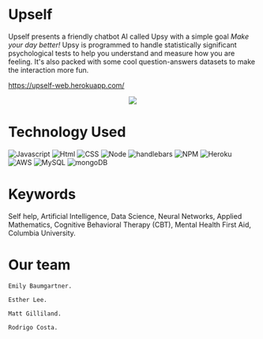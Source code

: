 # Upself
Upself presents a friendly chatbot AI called Upsy with a simple goal *Make your day better!*
Upsy is programmed to handle statistically significant psychological tests to help you understand and measure how you are feeling. It's also packed with some cool question-answers datasets to make the interaction more fun.

https://upself-web.herokuapp.com/

<p align="center">
<img src="./client/src/assets/images/logo_upself.svg" />
</p>

# Technology Used
![Javascript](https://img.shields.io/badge/Javascript-code-blue.svg)
![Html](https://img.shields.io/badge/HTML-language-blue.svg)
![CSS](https://img.shields.io/badge/CSS-language-blue.svg)
![Node](https://img.shields.io/badge/Node.js-server-red.svg)
![handlebars](https://img.shields.io/badge/Handlebars-templating-red.svg)
![NPM](https://img.shields.io/badge/npm-package%20manager-red.svg)
![Heroku](https://img.shields.io/badge/Heroku-host-green.svg)
![AWS](https://img.shields.io/badge/AWS-host-green.svg)
![MySQL](https://img.shields.io/badge/mySQL-database-yellow.svg)
![mongoDB](https://img.shields.io/badge/mongoDB-database-yellow.svg)

# Keywords
Self help, Artificial Intelligence, Data Science, Neural Networks, Applied Mathematics, Cognitive Behavioral Therapy (CBT), Mental Health First Aid, Columbia University.

# Our team
    Emily Baumgartner.

    Esther Lee.

    Matt Gilliland.

    Rodrigo Costa.